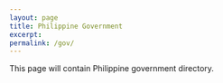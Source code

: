 ```yaml
---
layout: page
title: Philippine Government
excerpt:
permalink: /gov/
---
```


This page will contain Philippine government directory.